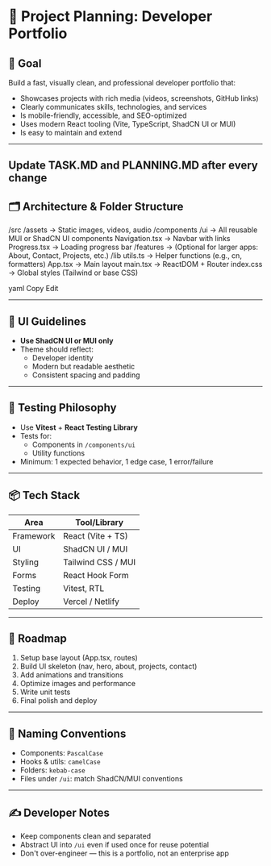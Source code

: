 # 🧠 Project Planning: Developer Portfolio

## 🎯 Goal

Build a fast, visually clean, and professional developer portfolio that:
- Showcases projects with rich media (videos, screenshots, GitHub links)
- Clearly communicates skills, technologies, and services
- Is mobile-friendly, accessible, and SEO-optimized
- Uses modern React tooling (Vite, TypeScript, ShadCN UI or MUI)
- Is easy to maintain and extend

---

## Update TASK.MD and PLANNING.MD after every change

## 🗂️ Architecture & Folder Structure

/src
/assets → Static images, videos, audio
/components
/ui → All reusable MUI or ShadCN UI components
Navigation.tsx → Navbar with links
Progress.tsx → Loading progress bar
/features → (Optional for larger apps: About, Contact, Projects, etc.)
/lib
utils.ts → Helper functions (e.g., cn, formatters)
App.tsx → Main layout
main.tsx → ReactDOM + Router
index.css → Global styles (Tailwind or base CSS)

yaml
Copy
Edit

---

## 🧩 UI Guidelines

- **Use ShadCN UI or MUI only**
- Theme should reflect:
  - Developer identity
  - Modern but readable aesthetic
  - Consistent spacing and padding

---

## 🧪 Testing Philosophy

- Use **Vitest** + **React Testing Library**
- Tests for:
  - Components in `/components/ui`
  - Utility functions
- Minimum: 1 expected behavior, 1 edge case, 1 error/failure

---

## 📦 Tech Stack

| Area         | Tool/Library        |
|--------------|---------------------|
| Framework    | React (Vite + TS)   |
| UI           | ShadCN UI / MUI     |
| Styling      | Tailwind CSS / MUI  |
| Forms        | React Hook Form     |
| Testing      | Vitest, RTL         |
| Deploy       | Vercel / Netlify    |

---

## 🚀 Roadmap

1. Setup base layout (App.tsx, routes)
2. Build UI skeleton (nav, hero, about, projects, contact)
3. Add animations and transitions
4. Optimize images and performance
5. Write unit tests
6. Final polish and deploy

---

## 📎 Naming Conventions

- Components: `PascalCase`
- Hooks & utils: `camelCase`
- Folders: `kebab-case`
- Files under `/ui`: match ShadCN/MUI conventions

---

## ✍️ Developer Notes

- Keep components clean and separated
- Abstract UI into `/ui` even if used once for reuse potential
- Don't over-engineer — this is a portfolio, not an enterprise app